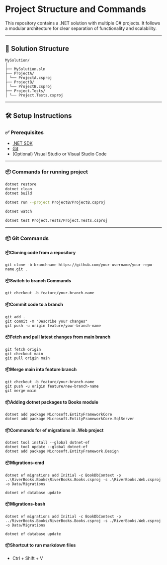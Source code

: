 # Project Structure and Commands

This repository contains a .NET solution with multiple C# projects. It follows a modular architecture for clear separation of functionality and scalability.

---

## 📁 Solution Structure
```
MySolution/
│
├── MySolution.sln
├── ProjectA/
│ └── ProjectA.csproj
├── ProjectB/
│ └── ProjectB.csproj
├── Project.Tests/
│ └── Project.Tests.csproj
```

---

## 🛠️ Setup Instructions

### ✅ Prerequisites

- [.NET SDK](https://dotnet.microsoft.com/download)
- [Git](https://git-scm.com/)
- (Optional) Visual Studio or Visual Studio Code

---

### 📦 Commands for running project


```bash build and run code
dotnet restore
dotnet clean
dotnet build

dotnet run --project ProjectB/ProjectB.csproj

dotnet watch

dotnet test Project.Tests/Project.Tests.csproj

```
---

### 📦 Git Commands

#### 📦Cloning code from a repository
```
git clone -b branchname https://github.com/your-username/your-repo-name.git .
```

#### 📦Switch to branch Commands
```
git checkout -b feature/your-branch-name
```

#### 📦Commit code to a branch
```
git add .
git commit -m "Describe your changes"
git push -u origin feature/your-branch-name
```
#### 📦Fetch and pull latest changes from main branch
```
git fetch origin
git checkout main
git pull origin main
```
#### 📦Merge main into feature branch
```
git checkout -b feature/your-branch-name
git push -u origin feature/new-branch-name
git merge main
```

#### 📦Adding dotnet packages to Books module

```
dotnet add package Microsoft.EntityFrameworkCore
dotnet add package Microsoft.EntityFrameworkCore.SqlServer
```

#### 📦Commands for ef migrations in .Web project

```
dotnet tool install --global dotnet-ef
dotnet tool update --global dotnet-ef
dotnet add package Microsoft.EntityFramework.Design
```

#### 📦Migrations-cmd
```
dotnet ef migrations add Initial -c BookDbContext -p ..\RiverBooks.Books\RiverBooks.Books.csproj -s .\RiverBooks.Web.csproj -o Data/Migrations

dotnet ef database update
```

#### 📦Migrations-bash
```
dotnet ef migrations add Initial -c BookDbContext -p ../RiverBooks.Books/RiverBooks.Books.csproj -s ./RiverBooks.Web.csproj -o Data/Migrations

dotnet ef database update
```

#### 📦Shortcut to run markdown files
- Ctrl + Shift + V